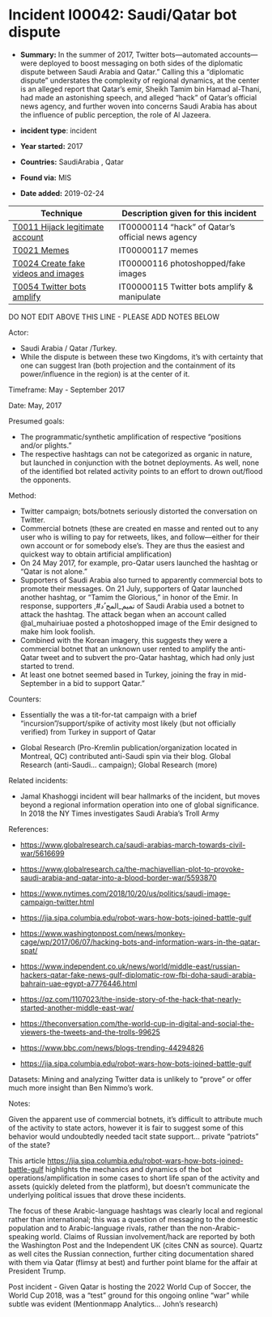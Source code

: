 # Incident I00042: Saudi/Qatar bot dispute

* **Summary:** In the summer of 2017, Twitter bots—automated accounts—were deployed to boost messaging on both sides of the diplomatic dispute between Saudi Arabia and Qatar.” Calling this a “diplomatic dispute” understates the complexity of regional dynamics, at the center is an alleged report that Qatar’s emir, Sheikh Tamim bin Hamad al-Thani, had made an astonishing speech, and alleged “hack” of Qatar’s official news agency, and further woven into concerns Saudi Arabia has about the influence of public perception, the role of Al Jazeera. 

* **incident type**: incident

* **Year started:** 2017

* **Countries:** SaudiArabia , Qatar

* **Found via:** MIS

* **Date added:** 2019-02-24
 

| Technique | Description given for this incident |
| --------- | ------------------------- |
| [T0011 Hijack legitimate account](../techniques/T0011.md) | IT00000114 “hack” of Qatar’s official news agency |
| [T0021 Memes](../techniques/T0021.md) | IT00000117 memes |
| [T0024 Create fake videos and images](../techniques/T0024.md) | IT00000116 photoshopped/fake images |
| [T0054 Twitter bots amplify](../techniques/T0054.md) | IT00000115 Twitter bots amplify & manipulate |


DO NOT EDIT ABOVE THIS LINE - PLEASE ADD NOTES BELOW

Actor: 

* Saudi Arabia / Qatar /Turkey. 
* While the dispute is between these two Kingdoms, it’s with certainty that one can suggest Iran (both projection and the containment of its power/influence in the region) is at the center of it.

Timeframe: May - September 2017 

Date: May, 2017

Presumed goals: 

* The programmatic/synthetic amplification of respective “positions and/or plights.” 
* The respective hashtags can not be categorized as organic in nature, but launched in conjunction with the botnet deployments. As well, none of the identified bot related activity points to an effort to drown out/flood the opponents. 

Method: 

* Twitter campaign; bots/botnets seriously distorted the conversation on Twitter.
* Commercial botnets (these are created en masse and rented out to any user who is willing to pay for retweets, likes, and follow—either for their own account or for somebody else’s. They are thus the easiest and quickest way to obtain artificial amplification)
* On 24 May 2017, for example, pro-Qatar users launched the hashtag or “Qatar is not alone.”
* Supporters of Saudi Arabia also turned to apparently commercial bots to promote their messages. On 21 July, supporters of Qatar launched another hashtag, or “Tamim the Glorious,” in honor of the Emir. In response, supporters ,#تميم_المج ُد of Saudi Arabia used a botnet to attack the hashtag. The attack began when an account called @al_muhairiuae posted a photoshopped image of the Emir designed to make him look foolish.
* Combined with the Korean imagery, this suggests they were a commercial botnet that an unknown user rented to amplify the anti-Qatar tweet and to subvert the pro-Qatar hashtag, which had only just started to trend.
* At least one botnet seemed based in Turkey, joining the fray in mid-September in a bid to support Qatar.”

Counters: 

* Essentially the was a tit-for-tat campaign with a brief “incursion”/support/spike of activity most likely (but not officially verified) from Turkey in support of Qatar

* Global Research (Pro-Kremlin publication/organization located in Montreal, QC) contributed anti-Saudi spin via their blog. Global Research (anti-Saudi… campaign); Global Research (more)

Related incidents: 

* Jamal Khashoggi incident will bear hallmarks of the incident, but moves beyond a regional information operation into one of global significance. In 2018 the NY Times investigates Saudi Arabia’s Troll Army

References: 

* https://www.globalresearch.ca/saudi-arabias-march-towards-civil-war/5616699
* https://www.globalresearch.ca/the-machiavellian-plot-to-provoke-saudi-arabia-and-qatar-into-a-blood-border-war/5593870
* https://www.nytimes.com/2018/10/20/us/politics/saudi-image-campaign-twitter.html
* https://jia.sipa.columbia.edu/robot-wars-how-bots-joined-battle-gulf
* https://www.washingtonpost.com/news/monkey-cage/wp/2017/06/07/hacking-bots-and-information-wars-in-the-qatar-spat/
* https://www.independent.co.uk/news/world/middle-east/russian-hackers-qatar-fake-news-gulf-diplomatic-row-fbi-doha-saudi-arabia-bahrain-uae-egypt-a7776446.html
* https://qz.com/1107023/the-inside-story-of-the-hack-that-nearly-started-another-middle-east-war/
* https://theconversation.com/the-world-cup-in-digital-and-social-the-viewers-the-tweets-and-the-trolls-99625

* https://www.bbc.com/news/blogs-trending-44294826
* https://jia.sipa.columbia.edu/robot-wars-how-bots-joined-battle-gulf

Datasets:  Mining and analyzing Twitter data is unlikely to “prove” or offer much more insight than Ben Nimmo’s work.

Notes: 

Given the apparent use of commercial botnets, it’s difficult to attribute much of the activity to state actors, however it is fair to suggest some of this behavior would undoubtedly needed tacit state support… private “patriots” of the state?

This article https://jia.sipa.columbia.edu/robot-wars-how-bots-joined-battle-gulf highlights the mechanics and dynamics of the bot operations/amplification in some cases to short life span of the activity and assets (quickly deleted from the platform), but doesn’t communicate the underlying political issues that drove these incidents.
 
The focus of these Arabic-language hashtags was clearly local and regional rather than international; this was a question of messaging to the domestic population and to Arabic-language rivals, rather than the non-Arabic-speaking world.
Claims of Russian involvement/hack are reported by both the Washington Post and the Independent UK (cites CNN as source). Quartz as well cites the Russian connection, further citing documentation shared with them via Qatar (flimsy at best) and further point blame for the affair at President Trump. 

Post incident - Given Qatar is hosting the 2022 World Cup of Soccer, the World Cup 2018, was a “test” ground for this ongoing online “war” while subtle was evident (Mentionmapp Analytics… John’s research) 